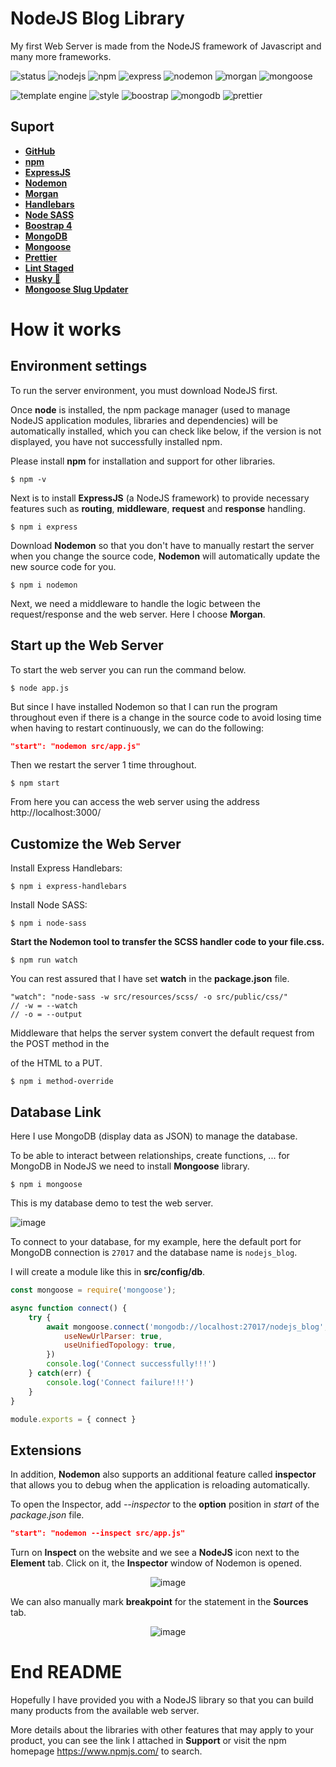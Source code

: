 # NodeJS Blog Library
My first Web Server is made from the NodeJS framework of Javascript and many more frameworks.

![status](https://badgen.net/badge/status/unfinished?labelColor=cyan&color=black)
![nodejs](https://badgen.net/badge/nodejs/v20.3.1?labelColor=green&color=black)
![npm](https://badgen.net/badge/npm/9.6.7?labelColor=red&color=black)
![express](https://badgen.net/badge/expressjs/4.18.2?labelColor=yellow&color=black)
![nodemon](https://badgen.net/badge/nodemon/3.0.1?labelColor=green&color=black)
![morgan](https://badgen.net/badge/morgan/1.10.0?labelColor=blue&color=black)
![mongoose](https://badgen.net/badge/mongoose/7.4.3?labelColor=green&color=black)

![template engine](https://badgen.net/badge/template%20engine/handlebars?labelColor=black&color=orange)
![style](https://badgen.net/badge/style/SCSS?labelColor=black&color=pink)
![boostrap](https://badgen.net/badge/Boostrap/4?labelColor=purple&color=purple)
![mongodb](https://badgen.net/badge/database/mongodb?labelColor=black&color=green)
![prettier](https://badgen.net/badge/format%20code/prettier?labelColor=black&color=grey)

## Suport
- [**GitHub**](https://github.com/github)
- [**npm**](https://github.com/npm)
- [**ExpressJS**](https://github.com/expressjs/express)
- [**Nodemon**](https://github.com/remy/nodemon)
- [**Morgan**](https://github.com/expressjs/morgan)
- [**Handlebars**](https://github.com/express-handlebars/express-handlebars)
- [**Node SASS**](https://github.com/sass/node-sass)
- [**Boostrap 4**](https://getbootstrap.com/docs/4.0/getting-started/introduction/)
- [**MongoDB**](https://www.mongodb.com/try)
- [**Mongoose**](https://github.com/Automattic/mongoose)
- [**Prettier**](https://github.com/prettier/prettier)
- [**Lint Staged**](https://github.com/okonet/lint-staged)
- [**Husky 🐶**](https://github.com/typicode/husky)
- [**Mongoose Slug Updater**](https://github.com/YuriGor/mongoose-slug-updater)

# How it works
## Environment settings
To run the server environment, you must download NodeJS first.

Once **node** is installed, the npm package manager (used to manage NodeJS application modules, libraries and dependencies) will be automatically installed, which you can check like below, if the version is not displayed, you have not successfully installed npm.

Please install **npm** for installation and support for other libraries.
```
$ npm -v
```

Next is to install **ExpressJS** (a NodeJS framework) to provide necessary features such as **routing**, **middleware**, **request** and **response** handling.
```
$ npm i express
```

Download **Nodemon** so that you don't have to manually restart the server when you change the source code, **Nodemon** will automatically update the new source code for you.
```
$ npm i nodemon
```

Next, we need a middleware to handle the logic between the request/response and the web server. Here I choose **Morgan**.

## Start up the Web Server
To start the web server you can run the command below.
```
$ node app.js
```

But since I have installed Nodemon so that I can run the program throughout even if there is a change in the source code to avoid losing time when having to restart continuously, we can do the following:
```json
"start": "nodemon src/app.js"
```

Then we restart the server 1 time throughout.
```
$ npm start
```

From here you can access the web server using the address http://localhost:3000/

## Customize the Web Server
Install Express Handlebars:
```
$ npm i express-handlebars
```

Install Node SASS:
```
$ npm i node-sass
```

**Start the Nodemon tool to transfer the SCSS handler code to your file.css.**
```
$ npm run watch
```

You can rest assured that I have set **watch** in the **package.json** file.
```
"watch": "node-sass -w src/resources/scss/ -o src/public/css/"
// -w = --watch
// -o = --output
```

Middleware that helps the server system convert the default request from the POST method in the <form></form> of the HTML to a PUT.
```
$ npm i method-override
```

## Database Link
Here I use MongoDB (display data as JSON) to manage the database.

To be able to interact between relationships, create functions, ... for MongoDB in NodeJS we need to install **Mongoose** library.
```
$ npm i mongoose
```

This is my database demo to test the web server.

![image](https://github.com/VenusakaVXT/nodejs-blog/assets/125566811/c85a48f0-4b98-4810-900d-97df8fe5e3eb)

To connect to your database, for my example, here the default port for MongoDB connection is `27017` and the database name is `nodejs_blog`.

I will create a module like this in **src/config/db**.
```javascript
const mongoose = require('mongoose');

async function connect() {
    try {
        await mongoose.connect('mongodb://localhost:27017/nodejs_blog', {
            useNewUrlParser: true,
            useUnifiedTopology: true,
        })
        console.log('Connect successfully!!!')
    } catch(err) {
        console.log('Connect failure!!!')
    }
}

module.exports = { connect }
```

## Extensions
In addition, **Nodemon** also supports an additional feature called **inspector** that allows you to debug when the application is reloading automatically.

To open the Inspector, add *--inspector* to the **option** position in *start* of the *package.json* file.
```json
"start": "nodemon --inspect src/app.js"
```

Turn on **Inspect** on the website and we see a **NodeJS** icon next to the **Element** tab. Click on it, the **Inspector** window of Nodemon is opened.

<div align="center">

![image](https://github.com/VenusakaVXT/nodejs-blog/assets/125566811/51e030c5-2c7a-401b-8b19-cb842b7ee92b)

</div>

We can also manually mark **breakpoint** for the statement in the **Sources** tab.

<div align="center">

![image](https://github.com/VenusakaVXT/nodejs-blog/assets/125566811/bf861a86-ba94-4077-b1df-59d62ce21977)

</div>

# End README
Hopefully I have provided you with a NodeJS library so that you can build many products from the available web server.

More details about the libraries with other features that may apply to your product, you can see the link I attached in **Support** or visit the npm homepage https://www.npmjs.com/ to search.

